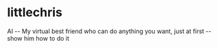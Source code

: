 # littlechris
AI -- My virtual best friend who can do anything you want, just at first -- show him how to do it
